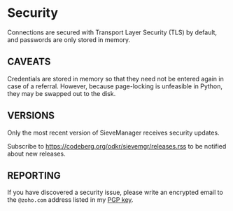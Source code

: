 # Security

Connections are secured with Transport Layer Security (TLS) by default,
and passwords are only stored in memory.

## CAVEATS

Credentials are stored in memory so that they need not be entered again
in case of a referral. However, because page-locking is unfeasible in
Python, they may be swapped out to the disk.

## VERSIONS

Only the most recent version of SieveManager receives security updates.

Subscribe to <https://codeberg.org/odkr/sievemgr/releases.rss>
to be notified about new releases.

## REPORTING

If you have discovered a security issue, please write an encrypted email
to the `@zoho.com` address listed in my [PGP
key](https://keys.openpgp.org/vks/v1/by-fingerprint/8975B184615BC48CFA4549056B06A2E03BE31BE9).
